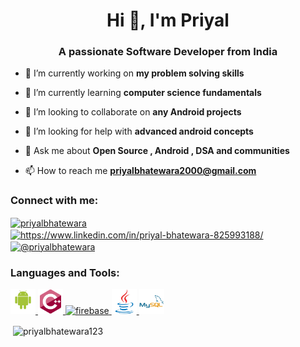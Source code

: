 <h1 align="center">Hi 👋, I'm Priyal</h1>
<h3 align="center">A passionate Software Developer from India</h3>

- 🔭 I’m currently working on **my problem solving skills**

- 🌱 I’m currently learning **computer science fundamentals**

- 👯 I’m looking to collaborate on **any Android projects**

- 🤝 I’m looking for help with **advanced android concepts**

- 💬 Ask me about **Open Source , Android , DSA and communities**

- 📫 How to reach me **priyalbhatewara2000@gmail.com**

<h3 align="left">Connect with me:</h3>
<p align="left">
<a href="https://twitter.com/priyalbhatewara" target="blank"><img align="center" src="https://raw.githubusercontent.com/rahuldkjain/github-profile-readme-generator/master/src/images/icons/Social/twitter.svg" alt="priyalbhatewara" height="30" width="40" /></a>
<a href="https://linkedin.com/in/https://www.linkedin.com/in/priyal-bhatewara-825993188/" target="blank"><img align="center" src="https://raw.githubusercontent.com/rahuldkjain/github-profile-readme-generator/master/src/images/icons/Social/linked-in-alt.svg" alt="https://www.linkedin.com/in/priyal-bhatewara-825993188/" height="30" width="40" /></a>
<a href="https://medium.com/@priyalbhatewara" target="blank"><img align="center" src="https://raw.githubusercontent.com/rahuldkjain/github-profile-readme-generator/master/src/images/icons/Social/medium.svg" alt="@priyalbhatewara" height="30" width="40" /></a>
</p>

<h3 align="left">Languages and Tools:</h3>
<p align="left"> <a href="https://developer.android.com" target="_blank"> <img src="https://raw.githubusercontent.com/devicons/devicon/master/icons/android/android-original-wordmark.svg" alt="android" width="40" height="40"/> </a> <a href="https://www.w3schools.com/cpp/" target="_blank"> <img src="https://raw.githubusercontent.com/devicons/devicon/master/icons/cplusplus/cplusplus-original.svg" alt="cplusplus" width="40" height="40"/> </a> <a href="https://firebase.google.com/" target="_blank"> <img src="https://www.vectorlogo.zone/logos/firebase/firebase-icon.svg" alt="firebase" width="40" height="40"/> </a> <a href="https://www.java.com" target="_blank"> <img src="https://raw.githubusercontent.com/devicons/devicon/master/icons/java/java-original.svg" alt="java" width="40" height="40"/> </a> <a href="https://www.mysql.com/" target="_blank"> <img src="https://raw.githubusercontent.com/devicons/devicon/master/icons/mysql/mysql-original-wordmark.svg" alt="mysql" width="40" height="40"/> </a> </p>

<p>&nbsp;<img align="center" src="https://github-readme-stats.vercel.app/api?username=priyalbhatewara123&show_icons=true&locale=en" alt="priyalbhatewara123" /></p>

